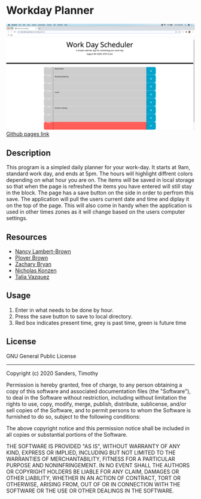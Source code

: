 # Workday Planner #

![Screenshot of the deployed webpage](./assets/images/screenshot.png)
[Github pages link](https://tbsanders5.github.io/workdayplanner/)

## Description ##
This program is a simpled daily planner for your work-day. It starts at 9am, standard work day, and ends at 5pm. The hours will highlight diffrent colors depending on what hour you are on. The items will be saved in local storage so that when the page is refreshed the items you have entered will still stay in the block. The page has a save button on the side in order to perfrom this save. The application will pull the users current date and time and diplay it on the top of the page. This will also come in handy when the application is used in other times zones as it will change based on the users computer settings.

## Resources ##

* [Nancy Lambert-Brown](https://github.com/n-lambert)
* [Plover Brown](https://github.com/rebgrasshopper)
* [Zachary Bryan](https://github.com/zacharybryan)
* [Nicholas Konzen](https://github.com/NTKonzen)
* [Talia Vazquez](https://github.com/taliavazquez)

## Usage ##

1. Enter in what needs to be done by hour.
1. Press the save button to save to local directory.
1. Red box indicates present time, grey is past time, green is future time

## License ##

GNU General Public License

---

Copyright (c) 2020 Sanders, Timothy

Permission is hereby granted, free of charge, to any person obtaining a copy
of this software and associated documentation files (the "Software"), to deal
in the Software without restriction, including without limitation the rights
to use, copy, modify, merge, publish, distribute, sublicense, and/or sell
copies of the Software, and to permit persons to whom the Software is
furnished to do so, subject to the following conditions:

The above copyright notice and this permission notice shall be included in all
copies or substantial portions of the Software.

THE SOFTWARE IS PROVIDED "AS IS", WITHOUT WARRANTY OF ANY KIND, EXPRESS OR
IMPLIED, INCLUDING BUT NOT LIMITED TO THE WARRANTIES OF MERCHANTABILITY,
FITNESS FOR A PARTICULAR PURPOSE AND NONINFRINGEMENT. IN NO EVENT SHALL THE
AUTHORS OR COPYRIGHT HOLDERS BE LIABLE FOR ANY CLAIM, DAMAGES OR OTHER
LIABILITY, WHETHER IN AN ACTION OF CONTRACT, TORT OR OTHERWISE, ARISING FROM,
OUT OF OR IN CONNECTION WITH THE SOFTWARE OR THE USE OR OTHER DEALINGS IN THE
SOFTWARE.